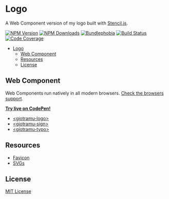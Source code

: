 # Logo

A Web Component version of my logo built with [Stencil.js](https://stenciljs.com).

[![NPM Version][version_badge]][npm_url]
[![NPM Downloads][downloads_badge]][npm_url]
[![Bundlephobia][bundlephobia_badge]][bundlephobia_url]
[![Build Status][ci_badge]][ci_url]
[![Code Coverage][coverage_badge]][coverage_url]

- [Logo](#logo)
  - [Web Component](#web-component)
  - [Resources](#resources)
  - [License](#license)

## Web Component

Web Components run natively in all modern browsers. [Check the browsers support](./docs/browsers-support.md).

**[Try live on CodePen!](https://codepen.io/giotramu/full/xxGBBVm)**

- [\<giotramu-logo>](./docs/logo.md)
- [\<giotramu-sign>](./docs/sign.md)
- [\<giotramu-typo>](./docs/typo.md)

## Resources

- [Favicon](./lib/favicon)
- [SVGs](./lib/svg)

## License

[MIT License](./LICENSE)

<!-- Badges -->

[bundlephobia_badge]: https://img.shields.io/bundlephobia/min/@giotramu/logo?label=bundle%20size&style=flat-square&colorA=141414&colorB=05F
[ci_badge]: https://img.shields.io/github/workflow/status/giotramu/logo/tests?style=flat-square&colorA=141414&colorB=05F
[coverage_badge]: https://img.shields.io/coveralls/github/giotramu/logo/stable?style=flat-square&colorA=141414&colorB=05F
[downloads_badge]: https://img.shields.io/npm/dm/@giotramu/logo?style=flat-square&colorA=141414&colorB=05F
[version_badge]: https://img.shields.io/npm/v/@giotramu/logo?style=flat-square&colorA=141414&colorB=05F

<!-- Links -->

[bundlephobia_url]: https://bundlephobia.com/result?p=@giotramu/logo
[ci_url]: https://github.com/giotramu/logo/actions
[coverage_url]: https://coveralls.io/github/giotramu/logo
[deps_url]: https://david-dm.org/giotramu/logo
[devdeps_url]: https://david-dm.org/giotramu/logo?type=dev
[npm_url]: https://www.npmjs.com/package/@giotramu/logo
